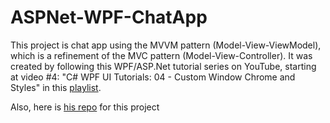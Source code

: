 # ASPNet-WPF-ChatApp

This project is chat app using the MVVM  pattern (Model-View-ViewModel), which is a refinement of the MVC pattern (Model-View-Controller).
It was created by following this WPF/ASP.Net tutorial series on YouTube, starting at video #4: "C# WPF UI Tutorials: 04 - Custom Window Chrome and Styles" 
in this [playlist](https://www.youtube.com/watch?v=TDOxHx-AMqQ&list=PLrW43fNmjaQVYF4zgsD0oL9Iv6u23PI6M&index=4).

Also, here is [his repo](https://github.com/angelsix/fasetto-word/tree/dc1d288472211d8d0e7b7baf580e51dfb6552b6f) for this project
